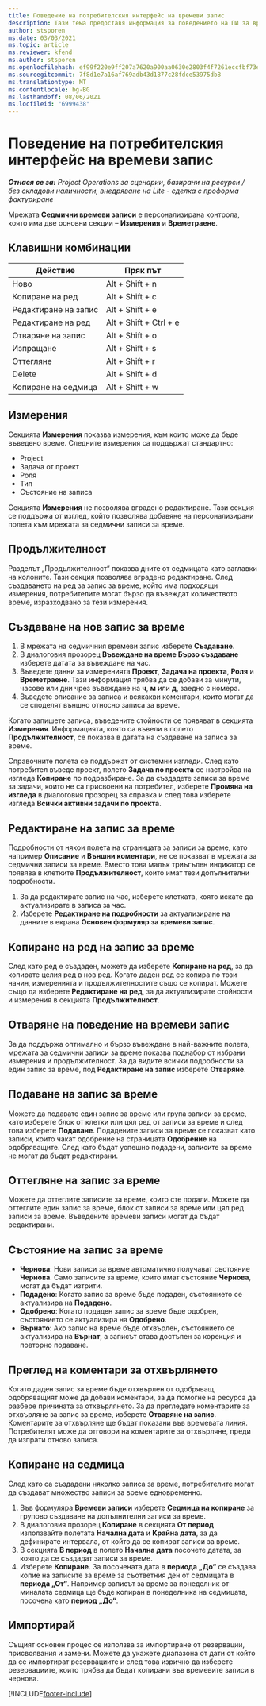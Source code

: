 ```yaml
---
title: Поведение на потребителския интерфейс на времеви запис
description: Тази тема предоставя информация за поведението на ПИ за времеви запис.
author: stsporen
ms.date: 03/03/2021
ms.topic: article
ms.reviewer: kfend
ms.author: stsporen
ms.openlocfilehash: ef99f220e9ff207a7620a900aa0630e2803f4f7261eccfbf73ed79717648bf92
ms.sourcegitcommit: 7f8d1e7a16af769adb43d1877c28fdce53975db8
ms.translationtype: MT
ms.contentlocale: bg-BG
ms.lasthandoff: 08/06/2021
ms.locfileid: "6999438"
---
```

# <a name="time-entry-ui-behavior"></a>Поведение на потребителския интерфейс на времеви запис

_**Отнася се за:** Project Operations за сценарии, базирани на ресурси / без складови наличности, внедряване на Lite - сделка с проформа фактуриране_


Мрежата **Седмични времеви записи** е персонализирана контрола, която има две основни секции – **Измерения** и **Времетраене**.

## <a name="keyboard-shortcuts"></a>Клавишни комбинации
| Действие        | Пряк път                  |
|------------   |------------------------   |
| Ново           | Alt + Shift + n           |
| Копиране на ред      | Alt + Shift + c           |
| Редактиране на запис    | Alt + Shift + e           |
| Редактиране на ред      | Alt + Shift + Ctrl + e    |
| Отваряне на запис    | Alt + Shift + o           |
| Изпращане        | Alt + Shift + s           |
| Оттегляне        | Alt + Shift + r           |
| Delete        | Alt + Shift + d           |
| Копиране на седмица     | Alt + Shift + w           |

## <a name="dimensions"></a>Измерения
Секцията **Измерения** показва измерения, към които може да бъде въведено време. Следните измерения са поддържат стандартно:

  - Project
  - Задача от проект
  - Роля
  - Тип
  - Състояние на записа

Секцията **Измерения** не позволява вградено редактиране. Тази секция се поддържа от изглед, който позволява добавяне на персонализирани полета към мрежата за седмични записи за време.

## <a name="duration"></a>Продължителност
Разделът „Продължителност“ показва дните от седмицата като заглавки на колоните. Тази секция позволява вградено редактиране. След създаването на ред за запис за време, който има подходящи измерения, потребителите могат бързо да въвеждат количеството време, изразходвано за тези измерения.

## <a name="create-a-new-time-entry"></a>Създаване на нов запис за време

1. В мрежата на седмичния времеви запис изберете **Създаване**. 
2. В диалоговия прозорец **Въвеждане на време Бързо създаване** изберете датата за въвеждане на час.
3. Въведете данни за измеренията **Проект**, **Задача на проекта**, **Роля** и **Времетраене**. Тази информация трябва да се добави за минути, часове или дни чрез въвеждане на **ч**, **м** или **д**, заедно с номера. 
4. Въведете описание за записа и всякакви коментари, които могат да се споделят външно относно записа за време. 

Когато запишете записа, въведените стойности се появяват в секцията **Измерения**. Информацията, която са въвели в полето **Продължителност**, се показва в датата на създаване на записа за време.

Справочните полета се поддържат от системни изгледи. След като потребител въведе проект, полето **Задача по проекта** се настройва на изгледа **Копиране** по подразбиране. За да създадете записи за време за задачи, които не са присвоени на потребител, изберете **Промяна на изгледа** в диалоговия прозорец за справка и след това изберете изгледа **Всички активни задачи по проекта**.

## <a name="edit-a-time-entry"></a>Редактиране на запис за време 
Подробности от някои полета на страницата за записи за време, като например **Описание** и **Външни коментари**, не се показват в мрежата за седмични записи за време. Вместо това малък триъгълен индикатор се появява в клетките **Продължителност**, които имат тези допълнителни подробности. 

1. За да редактирате запис на час, изберете клетката, която искате да актуализирате в записа за час.
2. Изберете **Редактиране на подробности** за актуализиране на данните в екрана **Основен формуляр за времеви запис**. 

## <a name="copy-a-time-entry-row"></a>Копиране на ред на запис за време
След като ред е създаден, можете да изберете **Копиране на ред**, за да копирате целия ред в нов ред. Когато даден ред се копира по този начин, измеренията и продължителностите също се копират. Можете също да изберете **Редактиране на ред**, за да актуализирате стойности и измерения в секцията **Продължителност**.

## <a name="open-a-time-entry-behavior"></a>Отваряне на поведение на времеви запис
За да поддържа оптимално и бързо въвеждане в най-важните полета, мрежата за седмични записи за време показва поднабор от избрани измерения и продължителност. За да видите всички подробности за един запис за време, под **Редактиране на запис** изберете **Отваряне**.

## <a name="submit-a-time-entry"></a>Подаване на запис за време
Можете да подавате един запис за време или група записи за време, като изберете блок от клетки или цял ред от записи за време и след това изберете **Подаване**. Подадените записи за време се показват като записи, които чакат одобрение на страницата **Одобрение** на одобряващите. След като бъдат успешно подадени, записите за време не могат да бъдат редактирани.

## <a name="recall-a-time-entry"></a>Оттегляне на запис за време
Можете да оттеглите записите за време, които сте подали. Можете да оттеглите един запис за време, блок от записи за време или цял ред записи за време. Въведените времеви записи могат да бъдат редактирани.

## <a name="time-entry-status"></a>Състояние на запис за време

- **Чернова**: Нови записи за време автоматично получават състояние **Чернова**. Само записите за време, които имат състояние **Чернова**, могат да бъдат изтрити.
- **Подадено**: Когато запис за време бъде подаден, състоянието се актуализира на **Подадено**. 
- **Одобрено**: Когато подаден запис за време бъде одобрен, състоянието се актуализира на **Одобрено**. 
- **Върнато**: Ако запис на време бъде отхвърлен, състоянието се актуализира на **Върнат**, а записът става достъпен за корекция и повторно подаване. 

## <a name="view-rejection-comments"></a>Преглед на коментари за отхвърлянето
Когато даден запис за време бъде отхвърлен от одобряващ, одобряващият може да добави коментари, за да помогне на ресурса да разбере причината за отхвърлянето. За да прегледате коментарите за отхвърляне за запис за време, изберете **Отваряне на запис**. Коментарите за отхвърляне ще бъдат показани във времевата линия. Потребителят може да отговори на коментарите за отхвърляне, преди да изпрати отново записа.

## <a name="copy-week"></a>Копиране на седмица
След като са създадени няколко записа за време, потребителите могат да създават множество записи за време едновременно.

1. Във формуляра **Времеви записи** изберете **Седмица на копиране** за групово създаване на допълнителни записи за време. 
2. В диалоговия прозорец **Копиране** в секцията **От период** използвайте полетата **Начална дата** и **Крайна дата**, за да дефинирате интервала, от който да се копират записи за време. 
3. В секцията **В период** в полето **Начална дата** посочете датата, за която да се създадат записи за време. 
4. Изберете **Копиране**. За посочената дата в **периода „До“** се създава копие на записите за време за съответния ден от седмицата в **периода „От“**. Например записът за време за понеделник от миналата седмица ще бъде копиран в понеделника на седмицата, посочена като **период „До“**.

## <a name="import"></a>Импортирай
Същият основен процес се използва за импортиране от резервации, присвоявания и замени. Можете да укажете диапазона от дати от който да се импортират резервациите и след това изрично да изберете резервациите, които трябва да бъдат копирани във времевите записи в чернова. 


[!INCLUDE[footer-include](../includes/footer-banner.md)]
